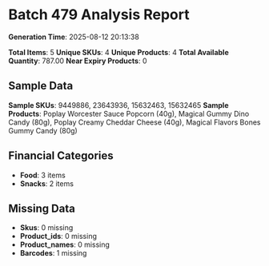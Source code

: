 # Batch 479 Analysis Report

**Generation Time**: 2025-08-12 20:13:38

**Total Items**: 5
**Unique SKUs**: 4
**Unique Products**: 4
**Total Available Quantity**: 787.00
**Near Expiry Products**: 0

## Sample Data
**Sample SKUs**: 9449886, 23643936, 15632463, 15632465
**Sample Products**: Poplay Worcester Sauce Popcorn (40g), Magical Gummy Dino Candy (80g), Poplay Creamy Cheddar Cheese (40g), Magical Flavors Bones Gummy Candy (80g)

## Financial Categories
- **Food**: 3 items
- **Snacks**: 2 items

## Missing Data
- **Skus**: 0 missing
- **Product_ids**: 0 missing
- **Product_names**: 0 missing
- **Barcodes**: 1 missing
